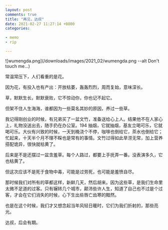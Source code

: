 ```yaml
---
layout: post
comments: true
title: "再见，达叔"
date: 2021-02-27 11:27:14 +0800
categories: 

- memo
- rip

---
```


![wumengda.png](/downloads/images/2021_02/wumengda.png --alt Don't touch me...)

常温常压下，人们看重的是花。

因为花，有投入也有产出：开放枯萎，轰轰烈烈，周而复始，意味深长。

草，默默生长，默默衰败，它不惊动你，你也记不起它。

但架不住人生海海，谁都因为一些莫名其妙的原因，养过一些草。

我记得刚创业的时候，有兄弟买了一盆文竹，准备送给心上人。结果他不在人家心上，礼物没送出去，随手扔在办公室。194 抽烟，它就抽烟，基友立喝可乐，它就喝可乐。大伙有兴致的时候，一天到晚浇个不停，咖啡也倒给它，茶水也倒给它；忙起来，十天半个月不理不睬也是常有的事情。文竹过得如此旱涝无常，加上营养搭配诡异，很快就枯黄了。

后来是不是还摆过一盆含羞草。每个人路过，都要上手抚弄一番。没表演多久，它也枯黄了。

但这次应该不是死于食物中毒，可能是过劳死，也可能是羞愤自尽。

那时候我们对所有的草都这样，新鲜几天，然后胡来。因为这些草，是我们生命里太微不足道的过客。只有辗转几个城市，颠沛些许人生，知道了自己也不过是个过客，才会在它们消失的时候，心下生出些唇亡齿寒的黯然。

也是在这个时候，我们才又想念起当年风轻日暖时，它们为我们折射的，那些亮光。

达叔，后会有期。